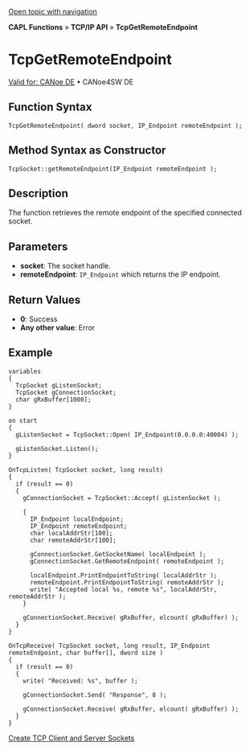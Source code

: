 [Open topic with navigation](../../../../../CANoeDEFamily.htm#Topics/CAPLFunctions/TCPIPAPI/Functions/CAPLfunctionTCPGetRemoteEndpoint.md)

**CAPL Functions** » **TCP/IP API** » **TcpGetRemoteEndpoint**

# TcpGetRemoteEndpoint

[Valid for: CANoe DE](../../../Shared/FeatureAvailability.md) • CANoe4SW DE

## Function Syntax

```
TcpGetRemoteEndpoint( dword socket, IP_Endpoint remoteEndpoint );
```

## Method Syntax as Constructor

```
TcpSocket::getRemoteEndpoint(IP_Endpoint remoteEndpoint );
```

## Description

The function retrieves the remote endpoint of the specified connected socket.

## Parameters

- **socket**: The socket handle.
- **remoteEndpoint**: `IP_Endpoint` which returns the IP endpoint.

## Return Values

- **0**: Success
- **Any other value**: Error

## Example

```plaintext
variables
{
  TcpSocket gListenSocket;
  TcpSocket gConnectionSocket;
  char gRxBuffer[1000];
}

on start
{
  gListenSocket = TcpSocket::Open( IP_Endpoint(0.0.0.0:40004) );

  gListenSocket.Listen();
}

OnTcpListen( TcpSocket socket, long result)
{
  if (result == 0)
  {
    gConnectionSocket = TcpSocket::Accept( gListenSocket );

    {
      IP_Endpoint localEndpoint;
      IP_Endpoint remoteEndpoint;
      char localAddrStr[100];
      char remoteAddrStr[100];

      gConnectionSocket.GetSocketName( localEndpoint );
      gConnectionSocket.GetRemoteEndpoint( remoteEndpoint );

      localEndpoint.PrintEndpointToString( localAddrStr );
      remoteEndpoint.PrintEndpointToString( remoteAddrStr );
      write( "Accepted local %s, remote %s", localAddrStr, remoteAddrStr );
    }

    gConnectionSocket.Receive( gRxBuffer, elcount( gRxBuffer) );
  }
}

OnTcpReceive( TcpSocket socket, long result, IP_Endpoint remoteEndpoint, char buffer[], dword size )
{
  if (result == 0)
  {
    write( "Received: %s", buffer );

    gConnectionSocket.Send( "Response", 8 );

    gConnectionSocket.Receive( gRxBuffer, elcount( gRxBuffer) );
  }
}
```

[Create TCP Client and Server Sockets](../../../Shared/CAPL/TCPIPAPI/TCPIPAPI.md)
